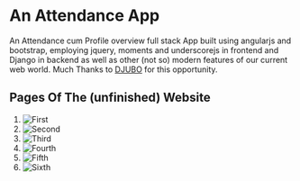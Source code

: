 # An Attendance App

An Attendance cum Profile overview full stack App built using angularjs and bootstrap, employing
jquery, moments and underscorejs in frontend and Django in backend as well as other (not so) modern features of our current web world. Much Thanks to [DJUBO](https://www.djubo.com) for this opportunity.

## Pages Of The (unfinished) Website

1. ![First]("assets/project_overview_1.png")
2. ![Second]("assets/project_overview_2.png")
3. ![Third]("assets/project_overview_3.png")
4. ![Fourth]("assets/project_overview_4.png")
5. ![Fifth]("assets/project_overview_5.png")
6. ![Sixth]("assets/project_overview_6.png")
